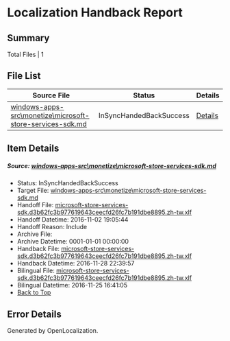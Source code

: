 # <a name='report-top'></a> Localization Handback Report

## Summary
 Total Files | 1

## File List
 Source File | Status | Details 
 ----------- | ------ | ------- 
 [windows-apps-src\monetize\microsoft-store-services-sdk.md](https://cpubwin.visualstudio.com/windows-uwp/_git/windows-uwp/commit/011b370b7bd7ad7c7d8f60281261b6da954e2256?path=windows-apps-src%2Fmonetize%2Fmicrosoft-store-services-sdk.md&_a=contents) | InSyncHandedBackSuccess | [Details](#840a5e76d409f547d55e558262af09c8fa36a5445228)

## Item Details
##### <a name='840a5e76d409f547d55e558262af09c8fa36a5445228'></a> Source: [windows-apps-src\monetize\microsoft-store-services-sdk.md](https://cpubwin.visualstudio.com/windows-uwp/_git/windows-uwp/commit/011b370b7bd7ad7c7d8f60281261b6da954e2256?path=windows-apps-src%2Fmonetize%2Fmicrosoft-store-services-sdk.md&_a=contents)
* Status: InSyncHandedBackSuccess
* Target File: [windows-apps-src\monetize\microsoft-store-services-sdk.md](https://cpubwin.visualstudio.com/windows-uwp/_git/windows-uwp.zh-tw/commit/6ea74daaf55d3a833903894fd53b6188e543c99b?path=windows-apps-src%2Fmonetize%2Fmicrosoft-store-services-sdk.md&_a=contents)
* Handoff File: [microsoft-store-services-sdk.d3b62fc3b977619643ceecfd26fc7b191dbe8895.zh-tw.xlf](https://cpubwin.visualstudio.com/windows-uwp/_git/WDCLib.handoff/commit/4ce295402c4fa96505457c5063d89f27f8007b02?path=ol-handoff%2Fcpubwin%2Fwindows-uwp.zh-tw%2Fmaster%2Fmicrosoft-store-services-sdk.d3b62fc3b977619643ceecfd26fc7b191dbe8895.zh-tw.xlf&_a=contents)
* Handoff Datetime: 2016-11-02 19:05:44
* Handoff Reason: Include
* Archive File: 
* Archive Datetime: 0001-01-01 00:00:00
* Handback File: [microsoft-store-services-sdk.d3b62fc3b977619643ceecfd26fc7b191dbe8895.zh-tw.xlf](https://cpubwin.visualstudio.com/windows-uwp/_git/WDCLib.handback/commit/739eb22f2b38230a9a05b3b68ccd7ad766cc142f?path=ol-handback%2Fcpubwin%2Fwindows-uwp.zh-tw%2Fmaster%2Fmicrosoft-store-services-sdk.d3b62fc3b977619643ceecfd26fc7b191dbe8895.zh-tw.xlf&_a=contents)
* Handback Datetime: 2016-11-28 22:39:57
* Bilingual File: [microsoft-store-services-sdk.d3b62fc3b977619643ceecfd26fc7b191dbe8895.zh-tw.xlf](https://cpubwin.visualstudio.com/windows-uwp/_git/WDCLib.handback/commit/f3541df8098351947c4893e2c90855fcdf498967?path=ol-handback%2Fcpubwin%2Fwindows-uwp.zh-tw%2Fmaster%2Fmicrosoft-store-services-sdk.d3b62fc3b977619643ceecfd26fc7b191dbe8895.zh-tw.xlf&_a=contents)
* Bilingual Datetime: 2016-11-25 16:41:05
* [Back to Top](#report-top)


## Error Details

Generated by OpenLocalization.
